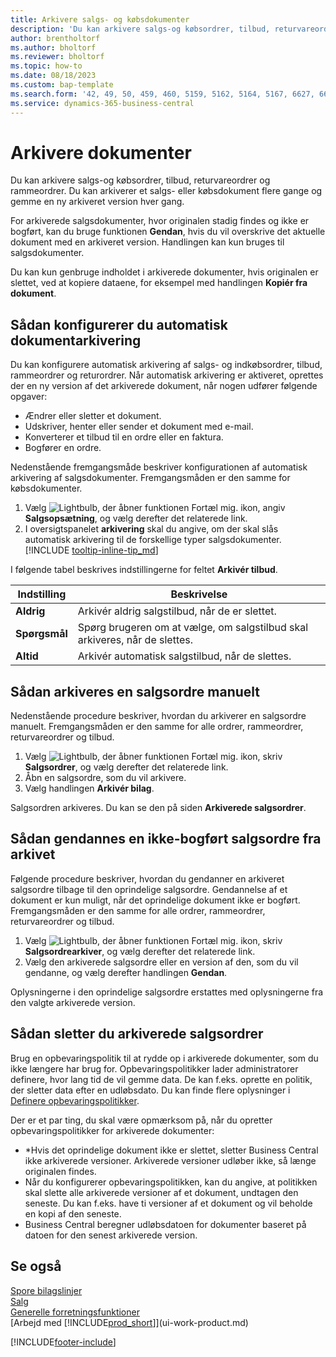 ```yaml
---
title: Arkivere salgs- og købsdokumenter
description: 'Du kan arkivere salgs-og købsordrer, tilbud, returvareordrer og rammeordrer.'
author: brentholtorf
ms.author: bholtorf
ms.reviewer: bholtorf
ms.topic: how-to
ms.date: 08/18/2023
ms.custom: bap-template
ms.search.form: '42, 49, 50, 459, 460, 5159, 5162, 5164, 5167, 6627, 6630, 6644, 9305, 9306, 9346, 9347, 9348, 9349'
ms.service: dynamics-365-business-central
---
```

# <a name="archive-documents"></a>Arkivere dokumenter

Du kan arkivere salgs-og købsordrer, tilbud, returvareordrer og rammeordrer. Du kan arkiverer et salgs- eller købsdokument flere gange og gemme en ny arkiveret version hver gang.

For arkiverede salgsdokumenter, hvor originalen stadig findes og ikke er bogført, kan du bruge funktionen **Gendan**, hvis du vil overskrive det aktuelle dokument med en arkiveret version. Handlingen kan kun bruges til salgsdokumenter.

Du kan kun genbruge indholdet i arkiverede dokumenter, hvis originalen er slettet, ved at kopiere dataene, for eksempel med handlingen **Kopiér fra dokument**.  

## <a name="to-set-up-automatic-document-archiving"></a>Sådan konfigurerer du automatisk dokumentarkivering

Du kan konfigurere automatisk arkivering af salgs- og indkøbsordrer, tilbud, rammeordrer og returordrer. Når automatisk arkivering er aktiveret, oprettes der en ny version af det arkiverede dokument, når nogen udfører følgende opgaver:

* Ændrer eller sletter et dokument.
* Udskriver, henter eller sender et dokument med e-mail.
* Konverterer et tilbud til en ordre eller en faktura.
* Bogfører en ordre.

Nedenstående fremgangsmåde beskriver konfigurationen af automatisk arkivering af salgsdokumenter. Fremgangsmåden er den samme for købsdokumenter.

1. Vælg ![Lightbulb, der åbner funktionen Fortæl mig.](media/ui-search/search_small.png "Fortæl mig, hvad du vil foretage dig") ikon, angiv **Salgsopsætning**, og vælg derefter det relaterede link.
2. I oversigtspanelet **arkivering** skal du angive, om der skal slås automatisk arkivering til de forskellige typer salgsdokumenter. [!INCLUDE [tooltip-inline-tip_md](includes/tooltip-inline-tip_md.md)]

I følgende tabel beskrives indstillingerne for feltet **Arkivér tilbud**.

|Indstilling|Beskrivelse|
|------|-----------|
|**Aldrig**| Arkivér aldrig salgstilbud, når de er slettet.|
|**Spørgsmål**|Spørg brugeren om at vælge, om salgstilbud skal arkiveres, når de slettes.|
|**Altid**|Arkivér automatisk salgstilbud, når de slettes.|

## <a name="to-manually-archive-a-sales-order"></a>Sådan arkiveres en salgsordre manuelt

Nedenstående procedure beskriver, hvordan du arkiverer en salgsordre manuelt. Fremgangsmåden er den samme for alle ordrer, rammeordrer, returvareordrer og tilbud.

1. Vælg ![Lightbulb, der åbner funktionen Fortæl mig.](media/ui-search/search_small.png "Fortæl mig, hvad du vil foretage dig") ikon, skriv **Salgsordrer**, og vælg derefter det relaterede link.  
2. Åbn en salgsordre, som du vil arkivere.  
3. Vælg handlingen **Arkivér bilag**.

Salgsordren arkiveres. Du kan se den på siden **Arkiverede salgsordrer**.

## <a name="to-restore-a-non-posted-sales-order-from-the-archive"></a>Sådan gendannes en ikke-bogført salgsordre fra arkivet

Følgende procedure beskriver, hvordan du gendanner en arkiveret salgsordre tilbage til den oprindelige salgsordre. Gendannelse af et dokument er kun muligt, når det oprindelige dokument ikke er bogført. Fremgangsmåden er den samme for alle ordrer, rammeordrer, returvareordrer og tilbud.

1. Vælg ![Lightbulb, der åbner funktionen Fortæl mig.](media/ui-search/search_small.png "Fortæl mig, hvad du vil foretage dig") ikon, skriv **Salgsordrearkiver**, og vælg derefter det relaterede link.
2. Vælg den arkiverede salgsordre eller en version af den, som du vil gendanne, og vælg derefter handlingen **Gendan**.  

Oplysningerne i den oprindelige salgsordre erstattes med oplysningerne fra den valgte arkiverede version.

## <a name="to-delete-archived-sales-orders"></a>Sådan sletter du arkiverede salgsordrer

Brug en opbevaringspolitik til at rydde op i arkiverede dokumenter, som du ikke længere har brug for. Opbevaringspolitikker lader administratorer definere, hvor lang tid de vil gemme data. De kan f.eks. oprette en politik, der sletter data efter en udløbsdato. Du kan finde flere oplysninger i [Definere opbevaringspolitikker](admin-data-retention-policies.md).

Der er et par ting, du skal være opmærksom på, når du opretter opbevaringspolitikker for arkiverede dokumenter:

* *Hvis det oprindelige dokument ikke er slettet, sletter Business Central ikke arkiverede versioner. Arkiverede versioner udløber ikke, så længe originalen findes.
* Når du konfigurerer opbevaringspolitikken, kan du angive, at politikken skal slette alle arkiverede versioner af et dokument, undtagen den seneste. Du kan f.eks. have ti versioner af et dokument og vil beholde en kopi af den seneste. 
* Business Central beregner udløbsdatoen for dokumenter baseret på datoen for den senest arkiverede version.

## <a name="see-also"></a>Se også

[Spore bilagslinjer](across-how-to-track-document-lines.md)  
[Salg](sales-manage-sales.md)  
[Generelle forretningsfunktioner](ui-across-business-areas.md)  
[Arbejd med [!INCLUDE[prod_short](includes/prod_short.md)]](ui-work-product.md)

[!INCLUDE[footer-include](includes/footer-banner.md)]
